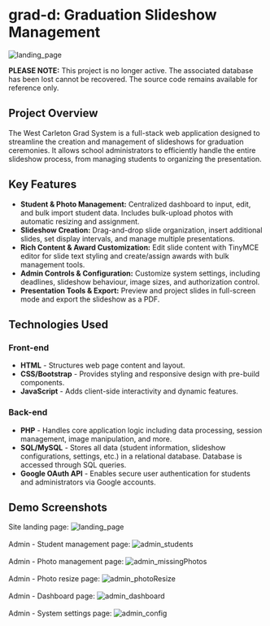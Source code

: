 # grad-d: Graduation Slideshow Management

![landing_page](https://github.com/user-attachments/assets/d618f86f-bd1e-4d9a-94ae-7603856ce111)

**PLEASE NOTE:** This project is no longer active. The associated database has been lost cannot be recovered. The source code remains available for reference only.

## Project Overview

The West Carleton Grad System is a full-stack web application designed to streamline the creation and management of slideshows for graduation ceremonies. It allows school administrators to efficiently handle the entire slideshow process, from managing students to organizing the presentation.

## Key Features

- **Student & Photo Management:** Centralized dashboard to input, edit, and bulk import student data. Includes bulk-upload photos with automatic resizing and assignment.
- **Slideshow Creation:** Drag-and-drop slide organization, insert additional slides, set display intervals, and manage multiple presentations.
- **Rich Content & Award Customization:** Edit slide content with TinyMCE editor for slide text styling and create/assign awards with bulk management tools.
- **Admin Controls & Configuration:** Customize system settings, including deadlines, slideshow behaviour, image sizes, and authorization control.
- **Presentation Tools & Export:** Preview and project slides in full-screen mode and export the slideshow as a PDF.
  
## Technologies Used

### Front-end

- **HTML** - Structures web page content and layout.
- **CSS/Bootstrap** - Provides styling and responsive design with pre-build components.
- **JavaScript** - Adds client-side interactivity and dynamic features.

### Back-end

- **PHP** - Handles core application logic including data processing, session management, image manipulation, and more.
- **SQL/MySQL** - Stores all data (student information, slideshow configurations, settings, etc.) in a relational database. Database is accessed through SQL queries.
- **Google OAuth API** - Enables secure user authentication for students and administrators via Google accounts.

## Demo Screenshots

Site landing page:
![landing_page](https://github.com/user-attachments/assets/d618f86f-bd1e-4d9a-94ae-7603856ce111)
<br><br>
Admin - Student management page:
![admin_students](https://github.com/user-attachments/assets/457eb96f-ac58-481d-9435-56579098fdfe)
<br><br>
Admin - Photo management page:
![admin_missingPhotos](https://github.com/user-attachments/assets/5cbbd117-53ca-4866-ab3e-5f2ec3244f7b)
<br><br>
Admin - Photo resize page:
![admin_photoResize](https://github.com/user-attachments/assets/3892fab3-32ac-46cd-bbce-7f3df5f67fff)
<br><br>
Admin - Dashboard page:
![admin_dashboard](https://github.com/user-attachments/assets/af89277a-6b9d-4c15-ad0b-771f77558deb)
<br><br>
Admin - System settings page:
![admin_config](https://github.com/user-attachments/assets/d4720542-dcdd-44f6-83f3-10120c29985e)
